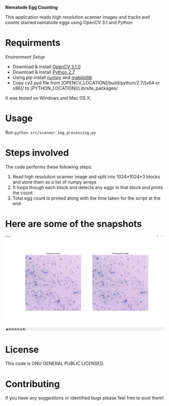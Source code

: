 **Nematode Egg Counting**

This application reads high resolution scanner images and tracks and
counts stained nematode eggs using OpenCV 3.1 and Python

Requirments
===========

*Environment Setup*

-   Download & Install [OpenCV 3.1.0]
-   Download & Install [Python 2.7]
-   Using pip install [numpy] and [matplotlib]
-   Copy cv2.pyd file from \[OPENCV\_LOCATION\]/build/python/2.7/\[x64
    or x86\]/ to \[PYTHON\_LOCATION\]/Lib/site\_packages/

It was tested on Windows and Mac OS X.

Usage
=====

Run `python src/scanner_img_processing.py`

Steps involved
==============

The code performs these following steps:

1.  Read high resolution scanner image and split into 1024\*1024\*3
    blocks and store them as a list of numpy arrays
2.  It loops though each block and detects any eggs in that block and
    prints the count
3.  Total egg count is printed along with the time taken for the script
    at the end

Here are some of the snapshots
==============================

![image]

License
=======

This code is GNU GENERAL PUBLIC LICENSED.

Contributing
============

If you have any suggestions or identified bugs please feel free to post
them!

  [OpenCV 3.1.0]: http://opencv.org/downloads.html
  [Python 2.7]: https://www.python.org/downloads/
  [numpy]: https://www.scipy.org/scipylib/download.html
  [matplotlib]: https://matplotlib.org/
  [image]: Images/snapshot_of_a_block.PNG